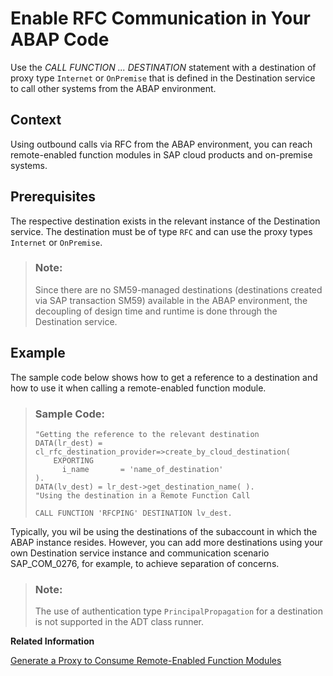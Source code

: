 <!-- loiobbbd14283e984d6aa7b05062f197ef5b -->

# Enable RFC Communication in Your ABAP Code

Use the *CALL FUNCTION ... DESTINATION* statement with a destination of proxy type `Internet` or `OnPremise` that is defined in the Destination service to call other systems from the ABAP environment.



<a name="loiobbbd14283e984d6aa7b05062f197ef5b__section_x2n_dvw_qmb"/>

## Context

Using outbound calls via RFC from the ABAP environment, you can reach remote-enabled function modules in SAP cloud products and on-premise systems.



<a name="loiobbbd14283e984d6aa7b05062f197ef5b__section_kch_jvw_qmb"/>

## Prerequisites

The respective destination exists in the relevant instance of the Destination service. The destination must be of type `RFC` and can use the proxy types `Internet` or `OnPremise`.

> ### Note:  
> Since there are no SM59-managed destinations \(destinations created via SAP transaction SM59\) available in the ABAP environment, the decoupling of design time and runtime is done through the Destination service.



<a name="loiobbbd14283e984d6aa7b05062f197ef5b__section_mks_gvw_qmb"/>

## Example

The sample code below shows how to get a reference to a destination and how to use it when calling a remote-enabled function module.

> ### Sample Code:  
> ```lang-abap
> "Getting the reference to the relevant destination
> DATA(lr_dest) = cl_rfc_destination_provider=>create_by_cloud_destination(
>     EXPORTING
> 		i_name       = 'name_of_destination'
> ).
> DATA(lv_dest) = lr_dest->get_destination_name( ).
> "Using the destination in a Remote Function Call
> 
> CALL FUNCTION 'RFCPING' DESTINATION lv_dest.
> ```

Typically, you wil be using the destinations of the subaccount in which the ABAP instance resides. However, you can add more destinations using your own Destination service instance and communication scenario SAP\_COM\_0276, for example, to achieve separation of concerns.

> ### Note:  
> The use of authentication type `PrincipalPropagation` for a destination is not supported in the ADT class runner.

**Related Information**  


[Generate a Proxy to Consume Remote-Enabled Function Modules](generate-a-proxy-to-consume-remote-enabled-function-modules-0c9b60f.md "Generate an RFC proxy via the service consumption model.")

